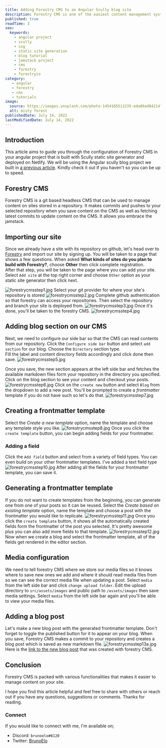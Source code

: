 ```yaml
---
title: Adding Forestry CMS to an Angular Scully blog site
description: Forestry CMS is one of the easiest content management systems to get started with. It has smooth integration with sites stored in a repository.
published: true
readTime: 3
seo:
  keywords:
    - angular project
    - scully
    - ssg
    - static site generation
    - blog tutorial
    - jamstack project
    - cms
    - forestry
    - forestryio
category:
   - angular
   - forestry
   - cms
   - tutorials
image:
  source: https://images.unsplash.com/photo-1454105511235-eda89ad84214?ixlib=rb-1.2.1&ixid=MnwxMjA3fDB8MHxwaG90by1wYWdlfHx8fGVufDB8fHx8&auto=format&fit=crop&w=876&q=80
  alt: misty forest
publishedDate: July 14, 2022
lastModifiedDate: July 14, 2022
---
```


## Introduction
This article aims to guide you through the configuration of Forestry CMS in your angular project that is built with Scully static site generator and deployed on Netlify.
We will be using the Angular scully blog project we built in <a href="https://www.brunoelo.com/blog/creating-an-angular-blog-with-scully-and-deploying-on-netlify" target="_blank">a previous article</a>. Kindly check it out if you haven't so you can be up to speed.

## Forestry CMS
Forestry CMS is a git based headless CMS that can be used to manage content on sites stored in a repository. It makes commits and pushes to your selected repository when you save content on the CMS as well as fetching latest commits to update content on the CMS. It allows you embrace the jamstack.

## Importing our site
Since we already have a site with its repository on github, let's head over to [Forestry](https://forestry.io) and import our site by signing up.
You will be taken to a page that shows a few questions. When asked **What kinds of sites do you plan to build with Forestry?**, choose **Other** then click complete registration.  
After that step, you will be taken to the page where you can add your site. Select `Add site` at the top right corner and choose `Other` option as your static site generator then click next.

![forestrycmsstep1.jpg](https://cdn.hashnode.com/res/hashnode/image/upload/v1651750726958/Kzl-VvGYh.jpg )
Select your git provider for where your site's repository is stored
![forestrycmsstep2.jpg](https://cdn.hashnode.com/res/hashnode/image/upload/v1651750747642/_pla7ap7k.jpg )
Complete github authentication so that forestry can access your repositories. Then select the repository and branch your site is deployed from.
![forestrycmsstep3.jpg](https://cdn.hashnode.com/res/hashnode/image/upload/v1651750765420/lwVVd9deF.jpg )
Once it's done, you'll be taken to the forestry CMS.
![forestrycmsstep4.jpg](https://cdn.hashnode.com/res/hashnode/image/upload/v1651750787962/zVMMMXxJJ.jpg )
## Adding blog section on our CMS
Next, we need to configure our side bar so that the CMS can read contents from our repository. Click the `Configure side bar` button and select `add section` for our blog. Choose the `Directory` section type.  
Fill the label and content directory fields accordingly and click done then save.
![forestrycmsstep5.jpg](https://cdn.hashnode.com/res/hashnode/image/upload/v1651751272990/Fg4VElVj7.jpg )

Once you save, the new section appears at the left side bar and fetches the available markdown files form your repository in the directory you specified. Click on the blog section to see your content and checkout your posts.
![forestrycmsstep6.jpg](https://cdn.hashnode.com/res/hashnode/image/upload/v1651751559378/Xqmtk6wvC.jpg )
Click on the `create new` button and select `Blog` from the dropdown to add a new post. You'll be prompted to create a *frontmatter* template if you do not have such so let's do that.
![forestrycmsstep7.jpg](https://cdn.hashnode.com/res/hashnode/image/upload/v1651752038619/rX9H26F9W.jpg )

## Creating a frontmatter template
Select the *Create a new template* option, name the template and choose any template style you like.
![forestrycmsstep8.jpg](https://cdn.hashnode.com/res/hashnode/image/upload/v1651752331784/cq7wafrir.jpg )
Once you click the `create template` button, you can begin adding fields for your frontmatter.  
### Adding a field
Click the `Add field` button and select from a variety of field types. You can even build on your other frontmatter templates.
I've added a text field type
![forestrycmsstep10.jpg](https://cdn.hashnode.com/res/hashnode/image/upload/v1651752840163/3v7iTgbdD.jpg )
After adding all the fields for your frontmatter template, you can save it.

## Generating a frontmatter template
If you do not want to create templates from the beginning, you can generate one from one of your posts so it can be reused.
Select the *Create based on existing template* option, name the template and choose a post with the frontmatter you would like to replicate. 
![forestrycmsstep11.jpg](https://cdn.hashnode.com/res/hashnode/image/upload/v1651753590224/ywGJJadE_.jpg )
Once you click the `create template` button, it shows all the automatically created fields form the frontmatter of the post you selected. It's pretty awesome plus you can also add more fields to that template.
![forestrycmsstep12.jpg](https://cdn.hashnode.com/res/hashnode/image/upload/v1651753769730/CQXrL0Yu2.jpg )
Now when we create a blog and select the frontmatter template, all of the fields get rendered in the editor section.

## Media configuration
We need to tell forestry CMS where we store our media files so it knows where to save new ones we add and where it should read media files from so we can see the correct media file when updating a post.
Select `media` from the left side bar and click `change upload folder`.
Edit the upload directory to `src/assets/images` and public path to `/assets/images` then save media settings.
Select `media` from the left side bar again and you'll be able to view your media files.

## Adding a blog post
Let's make a new blog post with the generated frontmatter template. Don't forget to toggle the published button for it to appear on your blog. When you save, Forestry CMS makes a commit to your repository and creates a blog post which is saved as new markdown file.
![forestrycmsstep13a.jpg](https://cdn.hashnode.com/res/hashnode/image/upload/v1651755888970/3MTIL5s2G.jpg )
Here is the [link to the new blog post](https://angular-scully-site.netlify.app/blog/forestry-cms-post) that was created with forestry CMS.

## Conclusion
Forestry CMS is packed with various functionalities that makes it easier to manage content on your site. 
 
I hope you find this article helpful and feel free to share with others or reach out if you have any questions, suggestions or comments.
Thanks for reading.

### Connect
If you would like to connect with me, I'm available on;
- Discord: `brunoelo#8120`
- Twitter: [BrunoElo]('https://twitter.com/brunoelo')